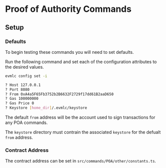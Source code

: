 # Proof of Authority Commands

## Setup

### Defaults

To begin testing these commands you will need to set defaults.

Run the following command and set each of the configuration attributes to the
desired values.

```bash
evmlc config set -i

? Host 127.0.0.1
? Port 8080
? From 0xA4a5F65Fb3752b2B6632F2729f17dd61B2aaD650
? Gas 100000000
? Gas Price 0
? Keystore [home_dir]/.evmlc/keystore
```

The default `from` address will be the account used to sign transactions for any
POA commands.

The `keystore` directory must contrain the associated `keystore` for the
defualt `from` address.

### Contract Address

The contract address can be set in `src/commands/POA/other/constants.ts`.
